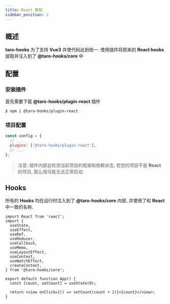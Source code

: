 ```yaml
---
title: React 教程
sidebar_position: 2
---
```


## 概述

**taro-hooks** 为了支持 **Vue3** 并使代码达到统一. 使用插件将原来的 **React hooks** 提取并注入到了 **@taro-hooks/core** 中

## 配置

### 安装插件

首先需要下载 **@taro-hooks/plugin-react** 插件

```bash
$ npm i @taro-hooks/plugin-react
```

### 项目配置

```js title="config/index.js"
const config = {
  // ...
  plugins: ['@taro-hooks/plugin-react'],
  // ...
};
```

> 注意: 插件内部会检测当前项目的框架和依赖状态, 若您的项目不是 **React** 的项目, 那么很可能无法正常启动.

## **Hooks**

所有的 **Hooks** 均在运行时注入到了 **@taro-hooks/core** 内部, 并使用了和 **React** 中一致的名称.

```tsx title="example/index.tsx" showLineNumbers
import React from 'react';
import {
  useState,
  useEffect,
  useRef,
  useReducer,
  useCallback,
  useMemo,
  useLayoutEffect,
  useContext,
  useWatchEffect,
  createContext,
} from '@taro-hooks/core';

export default function App() {
  const [count, setCount] = useState(0);

  return <view onClick={() => setCount(count + 1)}>{count}</view>;
}
```
